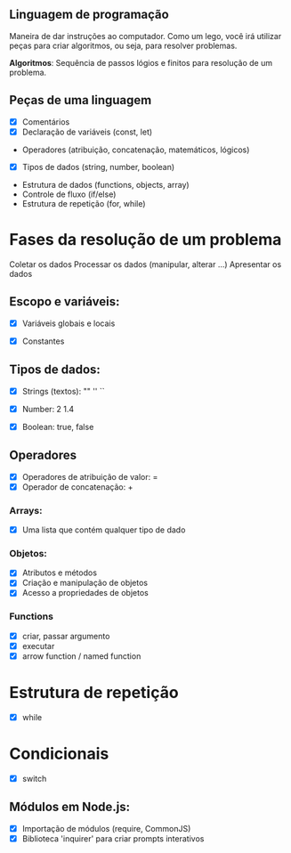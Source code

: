 ## Linguagem de programação

Maneira de dar instruções ao computador.
Como um lego, você irá utilizar peças para criar algoritmos, ou seja, para resolver problemas.

**Algoritmos**: Sequência de passos lógios e finitos para resolução de um problema.

## Peças de uma linguagem

- [x] Comentários
- [x] Declaração de variáveis (const, let)
- Operadores (atribuição, concatenação, matemáticos, lógicos)
- [x] Tipos de dados (string, number, boolean)
- Estrutura de dados (functions, objects, array)
- Controle de fluxo (if/else)
- Estrutura de repetição (for, while)

# Fases da resolução de um problema

Coletar os dados
Processar os dados (manipular, alterar ...)
Apresentar os dados

## Escopo e variáveis:

- [x] Variáveis globais e locais
- [x] Constantes


## Tipos de dados:

- [x] Strings (textos): "" '' ``
- [x] Number: 2 1.4
- [x] Boolean: true, false


## Operadores

- [x] Operadores de atribuição de valor: = 
- [x] Operador de concatenação: +

### Arrays:

- [x] Uma lista que contém qualquer tipo de dado

### Objetos:

- [x] Atributos e métodos
- [x] Criação e manipulação de objetos
- [x] Acesso a propriedades de objetos

### Functions
- [x] criar, passar argumento
- [x] executar
- [x] arrow function / named function

# Estrutura de repetição

- [x] while

# Condicionais

- [x] switch

## Módulos em Node.js:

- [x] Importação de módulos (require, CommonJS)
- [x] Biblioteca 'inquirer' para criar prompts interativos
